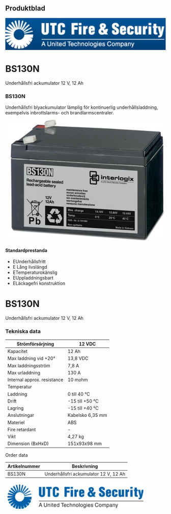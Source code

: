 ## Produktblad

![](_page_0_Picture_1.jpeg)

# BS130N

Underhållsfri ackumulator 12 V, 12 Ah

### BS130N

Underhållsfri blyackumulator lämplig för kontinuerlig underhållsladdning, exempelvis inbrottslarms- och brandlarmscentraler.

![](_page_0_Picture_6.jpeg)

#### Standardprestanda

- EUnderhållsfritt
- E Lång livslängd
- ETemperaturokänslig
- EUppladdningsbart
- ELäckagefri konstruktion

# BS130N

Underhållsfri ackumulator 12 V, 12 Ah

### Tekniska data

| Strömförsörjning            | 12 VDC           |
|-----------------------------|------------------|
| Kapacitet                   | 12 Ah            |
| Max laddning vid +20°       | 13,8 VDC         |
| Max laddningsström          | 7,8 A            |
| Max urladdning              | 130 A            |
| Internal approx. resistance | 10 mohm          |
| Temperatur                  |                  |
| Laddning                    | 0 till 40 °C     |
| Drift                       | -15 till +50 °C  |
| Lagring                     | -15 till +40 °C  |
| Anslutningar                | Kabelsko 6,35 mm |
| Materiel                    | ABS              |
| Fire retardant              | -                |
| Vikt                        | 4,27 kg          |
| Dimension (BxHxD)           | 151x93x98 mm     |

Order data

| Artikelnummer | Beskrivning                           |
|---------------|---------------------------------------|
| BS130N        | Underhållsfri ackumulator 12 V, 12 Ah |

![](_page_1_Picture_7.jpeg)